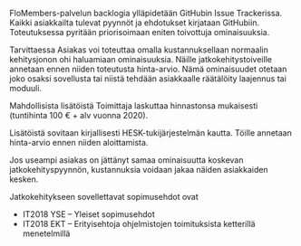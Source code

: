 FloMembers-palvelun backlogia ylläpidetään GitHubin Issue Trackerissa. Kaikki asiakkailta tulevat pyynnöt ja ehdotukset kirjataan GitHubiin. Toteutuksessa pyritään priorisoimaan eniten toivottuja ominaisuuksia.

Tarvittaessa Asiakas voi toteuttaa omalla kustannuksellaan normaalin kehitysjonon ohi haluamiaan ominaisuuksia. Näille jatkokehitystoiveille annetaan ennen niiden toteutusta hinta-arvio. Nämä ominaisuudet otetaan joko osaksi sovellusta tai niistä tehdään asiakkaalle räätälöity laajennus tai moduuli.

Mahdollisista lisätöistä Toimittaja laskuttaa hinnastonsa mukaisesti (tuntihinta 100 € + alv vuonna 2020).

Lisätöistä sovitaan kirjallisesti HESK-tukijärjestelmän kautta. Töille annetaan hinta-arvio ennen niiden aloittamista.

Jos useampi asiakas on jättänyt samaa ominaisuutta koskevan jatkokehityspyynnön, kustannuksia voidaan jakaa näiden asiakkaiden kesken.

Jatkokehitykseen sovellettavat sopimusehdot ovat

 * IT2018 YSE – Yleiset sopimusehdot
 * IT2018 EKT – Erityisehtoja ohjelmistojen toimituksista ketterillä menetelmillä 
